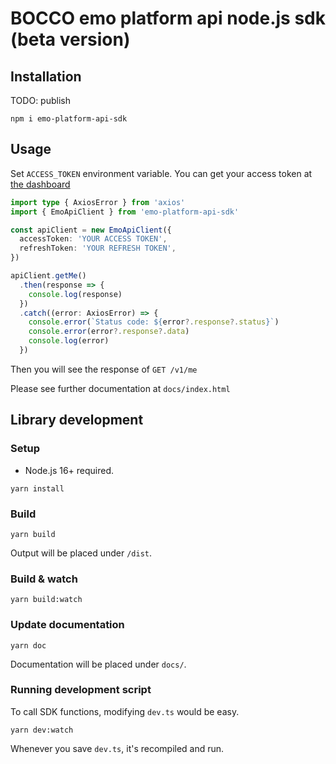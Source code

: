 # BOCCO emo platform api node.js sdk (beta version)

## Installation

TODO: publish
```
npm i emo-platform-api-sdk
```

## Usage

Set `ACCESS_TOKEN` environment variable.
You can get your access token at [the dashboard](https://platform-api.bocco.me/dashboard/)

```ts
import type { AxiosError } from 'axios'
import { EmoApiClient } from 'emo-platform-api-sdk'

const apiClient = new EmoApiClient({
  accessToken: 'YOUR ACCESS TOKEN',
  refreshToken: 'YOUR REFRESH TOKEN',
})

apiClient.getMe()
  .then(response => {
    console.log(response)
  })
  .catch((error: AxiosError) => {
    console.error(`Status code: ${error?.response?.status}`)
    console.error(error?.response?.data)
    console.log(error)
  })
```
Then you will see the response of `GET /v1/me`

Please see further documentation at `docs/index.html`

## Library development

### Setup

- Node.js 16+ required.

```
yarn install
```

### Build

```
yarn build
```
Output will be placed under `/dist`.


### Build & watch

```
yarn build:watch
```

### Update documentation

```
yarn doc
```
Documentation will be placed under `docs/`.

### Running development script

To call SDK functions, modifying `dev.ts` would be easy.

```
yarn dev:watch
```
Whenever you save `dev.ts`, it's recompiled and run.
